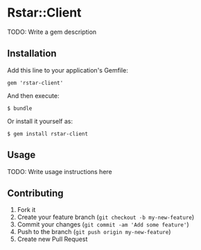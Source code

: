 # Rstar::Client

TODO: Write a gem description

## Installation

Add this line to your application's Gemfile:

    gem 'rstar-client'

And then execute:

    $ bundle

Or install it yourself as:

    $ gem install rstar-client

## Usage

TODO: Write usage instructions here

## Contributing

1. Fork it
2. Create your feature branch (`git checkout -b my-new-feature`)
3. Commit your changes (`git commit -am 'Add some feature'`)
4. Push to the branch (`git push origin my-new-feature`)
5. Create new Pull Request
